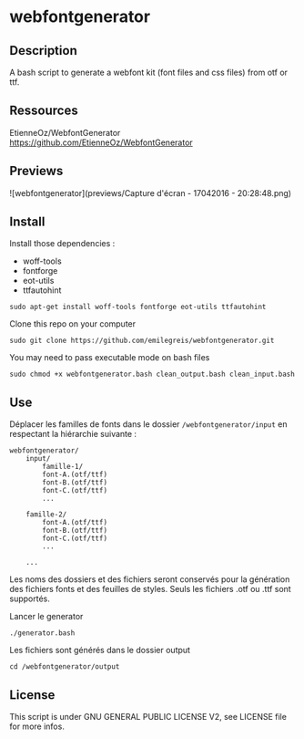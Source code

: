 # webfontgenerator 

## Description

A bash script to generate a webfont kit (font files and css files) from otf or ttf.

## Ressources

EtienneOz/WebfontGenerator  
https://github.com/EtienneOz/WebfontGenerator

## Previews

![webfontgenerator](previews/Capture d'écran - 17042016 - 20:28:48.png)

## Install

Install those dependencies :

- woff-tools
- fontforge
- eot-utils
- ttfautohint



```
sudo apt-get install woff-tools fontforge eot-utils ttfautohint
```

Clone this repo on your computer

    sudo git clone https://github.com/emilegreis/webfontgenerator.git

You may need to pass executable mode on bash files

    sudo chmod +x webfontgenerator.bash clean_output.bash clean_input.bash

## Use

Déplacer les familles de fonts dans le dossier `/webfontgenerator/input` en
respectant la hiérarchie suivante :

```
webfontgenerator/
    input/
        famille-1/
	    font-A.(otf/ttf)
	    font-B.(otf/ttf)
	    font-C.(otf/ttf)
	    ...
	    
	famille-2/
	    font-A.(otf/ttf)
	    font-B.(otf/ttf)
	    font-C.(otf/ttf)
	    ...
	    
	...
```

Les noms des dossiers et des fichiers seront conservés pour la génération des fichiers
fonts et des feuilles de styles. Seuls les fichiers .otf ou .ttf sont supportés.

Lancer le generator

    ./generator.bash

Les fichiers sont générés dans le dossier output

    cd /webfontgenerator/output

## License

This script is under GNU GENERAL PUBLIC LICENSE V2, see LICENSE file for more infos.
